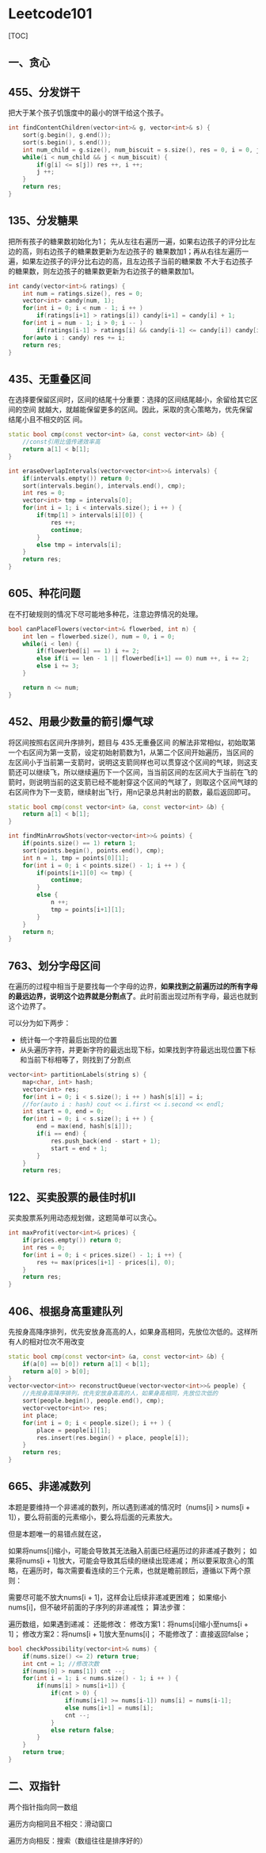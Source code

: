 # Leetcode101

[TOC]

## 一、贪心

## 455、分发饼干

把大于某个孩子饥饿度中的最小的饼干给这个孩子。

``` c++
int findContentChildren(vector<int>& g, vector<int>& s) {
    sort(g.begin(), g.end());
    sort(s.begin(), s.end());
    int num_child = g.size(), num_biscuit = s.size(), res = 0, i = 0, j = 0;
    while(i < num_child && j < num_biscuit) {
        if(g[i] <= s[j]) res ++, i ++;
        j ++;
    }
    return res;
}
```



## 135、分发糖果

把所有孩子的糖果数初始化为1；
先从左往右遍历一遍，如果右边孩子的评分比左边的高，则右边孩子的糖果数更新为左边孩子的
糖果数加1；再从右往左遍历一遍，如果左边孩子的评分比右边的高，且左边孩子当前的糖果数
不大于右边孩子的糖果数，则左边孩子的糖果数更新为右边孩子的糖果数加1。

```c++
int candy(vector<int>& ratings) {
    int num = ratings.size(), res = 0;
    vector<int> candy(num, 1);
    for(int i = 0; i < num - 1; i ++ )
        if(ratings[i+1] > ratings[i]) candy[i+1] = candy[i] + 1;
    for(int i = num - 1; i > 0; i -- )
        if(ratings[i-1] > ratings[i] && candy[i-1] <= candy[i]) candy[i-1] = candy[i] + 1;
    for(auto i : candy) res += i;
    return res;
}
```



## 435、无重叠区间

在选择要保留区间时，区间的结尾十分重要：选择的区间结尾越小，余留给其它区间的空间
就越大，就越能保留更多的区间。因此，采取的贪心策略为，优先保留结尾小且不相交的区
间。

```c++
static bool cmp(const vector<int> &a, const vector<int> &b) {
    //const引用比值传递效率高
    return a[1] < b[1];
}

int eraseOverlapIntervals(vector<vector<int>>& intervals) {
    if(intervals.empty()) return 0;
    sort(intervals.begin(), intervals.end(), cmp);
    int res = 0;
    vector<int> tmp = intervals[0];
    for(int i = 1; i < intervals.size(); i ++ ) {
        if(tmp[1] > intervals[i][0]) {
            res ++;
            continue;
        }
        else tmp = intervals[i];
    }
    return res;
}
```

## 605、种花问题

在不打破规则的情况下尽可能地多种花，注意边界情况的处理。

```c++
bool canPlaceFlowers(vector<int>& flowerbed, int n) {
    int len = flowerbed.size(), num = 0, i = 0;
    while(i < len) {
        if(flowerbed[i] == 1) i += 2;
        else if(i == len - 1 || flowerbed[i+1] == 0) num ++, i += 2;
        else i += 3;
    }

    return n <= num;
}
```

## 452、用最少数量的箭引爆气球

将区间按照右区间升序排列，题目与 435.无重叠区间 的解法非常相似，初始取第一个右区间为第一支箭，设定初始射箭数为1，从第二个区间开始遍历，当区间的左区间小于当前第一支箭时，说明这支箭同样也可以贯穿这个区间的气球，则这支箭还可以继续飞，所以继续遍历下一个区间，当当前区间的左区间大于当前在飞的箭时，则说明当前的这支箭已经不能射穿这个区间的气球了，则取这个区间气球的右区间作为下一支箭，继续射出飞行，用n记录总共射出的箭数，最后返回即可。

```c++
static bool cmp(const vector<int> &a, const vector<int> &b) {
	return a[1] < b[1];
}

int findMinArrowShots(vector<vector<int>>& points) {
    if(points.size() == 1) return 1;
    sort(points.begin(), points.end(), cmp);
    int n = 1, tmp = points[0][1];
    for(int i = 0; i < points.size() - 1; i ++ ) {
        if(points[i+1][0] <= tmp) {
            continue;
        }
        else {
            n ++;
            tmp = points[i+1][1];
        }
    }
    return n;
}
```

## 763、划分字母区间

在遍历的过程中相当于是要找每一个字母的边界，**如果找到之前遍历过的所有字母的最远边界，说明这个边界就是分割点了**。此时前面出现过所有字母，最远也就到这个边界了。

可以分为如下两步：

- 统计每一个字符最后出现的位置
- 从头遍历字符，并更新字符的最远出现下标，如果找到字符最远出现位置下标和当前下标相等了，则找到了分割点

```C++
vector<int> partitionLabels(string s) {
    map<char, int> hash;
    vector<int> res;
    for(int i = 0; i < s.size(); i ++ ) hash[s[i]] = i;
    //for(auto i : hash) cout << i.first << i.second << endl;
    int start = 0, end = 0;
    for(int i = 0; i < s.size(); i ++ ) {
        end = max(end, hash[s[i]]);
        if(i == end) {
            res.push_back(end - start + 1);
            start = end + 1;
        }
    }
    return res;
```

## 122、买卖股票的最佳时机II

买卖股票系列用动态规划做，这题简单可以贪心。

```C++
int maxProfit(vector<int>& prices) {
    if(prices.empty()) return 0;
    int res = 0;
    for(int i = 0; i < prices.size() - 1; i ++) {
        res += max(prices[i+1] - prices[i], 0);
    }
    return res; 
}
```

## 406、根据身高重建队列

先按身高降序排列，优先安放身高高的人，如果身高相同，先放位次低的。这样所有人的相对位次不用改变

```c++
static bool cmp(const vector<int> &a, const vector<int> &b) {
    if(a[0] == b[0]) return a[1] < b[1]; 
    return a[0] > b[0];
}
vector<vector<int>> reconstructQueue(vector<vector<int>>& people) {
    //先按身高降序排列，优先安放身高高的人，如果身高相同，先放位次低的
    sort(people.begin(), people.end(), cmp);
    vector<vector<int>> res;
    int place;
    for(int i = 0; i < people.size(); i ++ ) {
        place = people[i][1];
        res.insert(res.begin() + place, people[i]);
    }
    return res;
}
```

## 665、非递减数列

本题是要维持一个非递减的数列，所以遇到递减的情况时（nums[i] > nums[i + 1]），要么将前面的元素缩小，要么将后面的元素放大。

但是本题唯一的易错点就在这，

如果将nums[i]缩小，可能会导致其无法融入前面已经遍历过的非递减子数列；
如果将nums[i + 1]放大，可能会导致其后续的继续出现递减；
所以要采取贪心的策略，在遍历时，每次需要看连续的三个元素，也就是瞻前顾后，遵循以下两个原则：

需要尽可能不放大nums[i + 1]，这样会让后续非递减更困难；
如果缩小nums[i]，但不破坏前面的子序列的非递减性；
算法步骤：

遍历数组，如果遇到递减：
还能修改：
修改方案1：将nums[i]缩小至nums[i + 1]；
修改方案2：将nums[i + 1]放大至nums[i]；
不能修改了：直接返回false；

```C++
bool checkPossibility(vector<int>& nums) {
    if(nums.size() <= 2) return true;
    int cnt = 1; //修改次数
    if(nums[0] > nums[1]) cnt --;
    for(int i = 1; i < nums.size() - 1; i ++ ) {
        if(nums[i] > nums[i+1]) {
            if(cnt > 0) {
                if(nums[i+1] >= nums[i-1]) nums[i] = nums[i-1];
                else nums[i+1] = nums[i];
                cnt --;
            }
            else return false;
        }
    }
    return true;
}
```



## 二、双指针

两个指针指向同一数组

遍历方向相同且不相交：滑动窗口

遍历方向相反：搜索（数组往往是排序好的）
